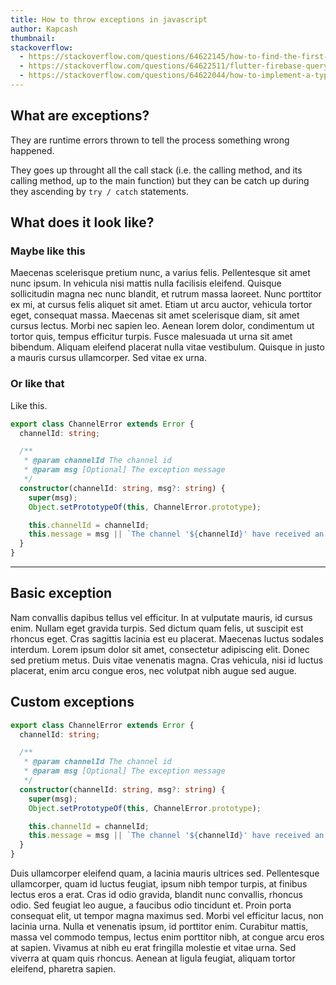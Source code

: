 ```yaml
---
title: How to throw exceptions in javascript
author: Kapcash
thumbnail: 
stackoverflow:
  - https://stackoverflow.com/questions/64622145/how-to-find-the-first-and-last-values-of-an-if-statement-in-swift
  - https://stackoverflow.com/questions/64622511/flutter-firebase-query-does-not-return-link-to-auto-generate-query
  - https://stackoverflow.com/questions/64622044/how-to-implement-a-type-safe-generic-setter
---
```


## What are exceptions?
They are runtime errors thrown to tell the process something wrong happened.

They goes up throught all the call stack (i.e. the calling method, and its calling method, up to the main function)
but they can be catch up during they ascending by `try / catch` statements.

## What does it look like?

### Maybe like this

Maecenas scelerisque pretium nunc, a varius felis. Pellentesque sit amet nunc ipsum. In vehicula nisi mattis nulla facilisis eleifend. Quisque sollicitudin magna nec nunc blandit, et rutrum massa laoreet. Nunc porttitor ex mi, at cursus felis aliquet sit amet. Etiam ut arcu auctor, vehicula tortor eget, consequat massa. Maecenas sit amet scelerisque diam, sit amet cursus lectus. Morbi nec sapien leo. Aenean lorem dolor, condimentum ut tortor quis, tempus efficitur turpis. Fusce malesuada ut urna sit amet bibendum. Aliquam eleifend placerat nulla vitae vestibulum. Quisque in justo a mauris cursus ullamcorper. Sed vitae ex urna.

### Or like that

Like this.

```typescript
export class ChannelError extends Error {
  channelId: string;

  /**
   * @param channelId The channel id
   * @param msg [Optional] The exception message
   */
  constructor(channelId: string, msg?: string) {
    super(msg);
    Object.setPrototypeOf(this, ChannelError.prototype);

    this.channelId = channelId;
    this.message = msg || `The channel '${channelId}' have received an error!`;
  }
}
```

------------

## Basic exception

Nam convallis dapibus tellus vel efficitur. In at vulputate mauris, id cursus enim. Nullam eget gravida turpis. Sed dictum quam felis, ut suscipit est rhoncus eget. Cras sagittis lacinia est eu placerat. Maecenas luctus sodales interdum. Lorem ipsum dolor sit amet, consectetur adipiscing elit. Donec sed pretium metus. Duis vitae venenatis magna. Cras vehicula, nisi id luctus placerat, enim arcu congue eros, nec volutpat nibh augue sed augue.

## Custom exceptions

```typescript
export class ChannelError extends Error {
  channelId: string;

  /**
   * @param channelId The channel id
   * @param msg [Optional] The exception message
   */
  constructor(channelId: string, msg?: string) {
    super(msg);
    Object.setPrototypeOf(this, ChannelError.prototype);

    this.channelId = channelId;
    this.message = msg || `The channel '${channelId}' have received an error!`;
  }
}
```

Duis ullamcorper eleifend quam, a lacinia mauris ultrices sed. Pellentesque ullamcorper, quam id luctus feugiat, ipsum nibh tempor turpis, at finibus lectus eros a erat. Cras id odio gravida, blandit nunc convallis, rhoncus odio. Sed feugiat leo augue, a faucibus odio tincidunt et. Proin porta consequat elit, ut tempor magna maximus sed. Morbi vel efficitur lacus, non lacinia urna. Nulla et venenatis ipsum, id porttitor enim. Curabitur mattis, massa vel commodo tempus, lectus enim porttitor nibh, at congue arcu eros at sapien. Vivamus at nibh eu erat fringilla molestie et vitae urna. Sed viverra at quam quis rhoncus. Aenean at ligula feugiat, aliquam tortor eleifend, pharetra sapien.
